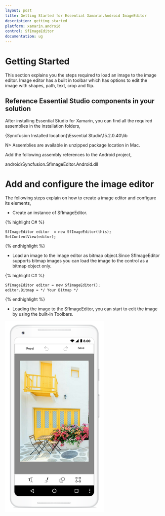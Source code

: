 ```yaml
---
layout: post
title: Getting Started for Essential Xamarin.Android ImageEditor
description: getting started
platform: xamarin.android
control: SfImageEditor
documentation: ug
---
```

# Getting Started

This section explains you the steps required to load an image to the image editor. Image editor has a built in toolbar which has options to edit the image with shapes, path, text, crop and flip.

## Reference Essential Studio components in your solution

After installing Essential Studio for Xamarin, you can find all the required assemblies in the installation folders, 

{Syncfusion Installed location}\Essential Studio\15.2.0.40\lib

N> Assemblies are available in unzipped package location in Mac.

Add the following assembly references to the Android project,

android\Syncfusion.SfImageEditor.Android.dll

# Add and configure the image editor

The following steps explain on how to create a image editor  and configure its elements,

* Create an instance of SfImageEditor.

{% highlight C# %}

    SfImageEditor editor  = new SfImageEditor(this);
    SetContentView(editor);

{% endhighlight %}

* Load an image to the image editor as bitmap object.Since SfImageEditor supports bitmap images you can load the image to the control as a bitmap object only.

{% highlight C# %}

    SfImageEditor editor = new SfImageEditor();
    editor.Bitmap = */ Your Bitmap */

{% endhighlight %}



* Loading the image to the SfImageEditor, you can start to edit the image by using the built-in Toolbars.

![SfImageEditor](ImageEditor_images/gettingstarted.png)


